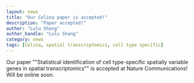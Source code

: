```yaml
---
layout: news
title: "Our Celina paper is accepted!"
description: "Paper accepted!"
author: "Lulu Shang"
author_handle: "Lulu Shang"
category: news
tags: [Celina, spatial transcriptomics, cell type specific]
---
```


Our paper ""Statistical identification of cell type-specific spatially variable genes in spatial transcriptomics"" is accepted at Nature Communications! Will be online soon.
